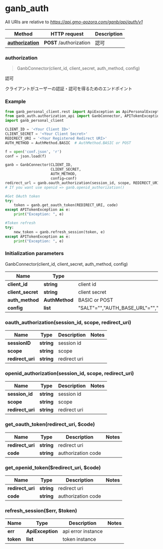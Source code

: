 # **ganb_auth**

All URIs are relative to *https://api.gmo-aozora.com/ganb/api/auth/v1*

Method | HTTP request | Description
------------- | ------------- | -------------
[**authorization**]() | **POST** /authorization | 認可


### **authorization**
> GanbConnector(client_id, client_secret, auth_method, config)

認可

クライアントがユーザーの認証・認可を得るためのエンドポイント

### Example
```python
from ganb_personal_client.rest import ApiException as ApiPersonalException
from ganb_auth.authorization_api import GanbConnector, APITokenException, AuthMethod
import ganb_personal_client

CLIENT_ID = '<Your Client ID>'
CLIENT_SECRET = '<Your Client Secret>'
REDIRECT_URI = '<Your Registered Redirect URI>'
AUTH_METHOD = AuthMethod.BASIC  # AuthMethod.BASIC or POST

f = open('conf.json', 'r')
conf = json.load(f)

ganb = GanbConnector(CLIENT_ID,
                     CLIENT_SECRET,
                     AUTH_METHOD,
                     config=conf)
redirect_url = ganb.oauth_authorization(session_id, scope, REDIRECT_URI)
# If you want use openid => ganb.openid_authorization()

#Get OAuth token
try:
    token = ganb.get_oauth_token(REDIRECT_URI, code)
except APITokenException as e:
    print("Exception: ", e)

#Token refresh
try:
    new_token = ganb.refresh_session(token, e)
except APITokenException as e:
    print("Exception: ", e)
```

### Initialization parameters 
GanbConnector(client_id, client_secret, auth_method, config)

Name | Type | Description  | Notes
------------- | ------------- | ------------- | -------------
 **client_id** | **string**| client id |
 **client_secret** | **string**| client secret |
 **auth_method** | **AuthMethod**| BASIC or POST |
 **config** | **list**| "SALT"="","AUTH_BASE_URL"="","AUTH_PATH"="","TOKEN_PATH"="","JWT_ISSUER"="" |

### oauth_authorization(session_id, scope, redirect_uri)
Name | Type | Description  | Notes
------------- | ------------- | ------------- | -------------
 **sessionID** | **string**| session id |
 **scope** | **string**| scope |
 **redirect_uri** | **string**| redirect uri |

### openid_authorization(session_id, scope, redirect_uri)
Name | Type | Description  | Notes
------------- | ------------- | ------------- | -------------
 **session_id** | **string**| session id |
 **scope** | **string**| scope |
 **redirect_uri** | **string**| redirect uri |

### get_oauth_token(redirect_uri, $code)
Name | Type | Description  | Notes
------------- | ------------- | ------------- | -------------
 **redirect_uri** | **string**| redirect uri |
 **code** | **string**| authorization code |

### get_openid_token($redirect_uri, $code)
Name | Type | Description  | Notes
------------- | ------------- | ------------- | -------------
 **redirect_uri** | **string**| redirect uri |
 **code** | **string**| authorization code |

### refresh_session($err, $token)
Name | Type | Description  | Notes
------------- | ------------- | ------------- | -------------
 **err** | **ApiException**| api error instance |
 **token** | **list**| token instance |